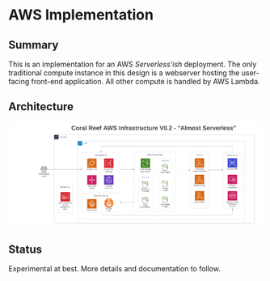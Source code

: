 # AWS Implementation 

## Summary
This is an implementation for an AWS _Serverless'ish_ deployment. The only traditional compute instance in this design is a
webserver hosting the user-facing front-end application. All other compute is handled by AWS Lambda.

## Architecture
![](img/aws-serverless-ish.png)

## Status
Experimental at best. More details and documentation to follow.